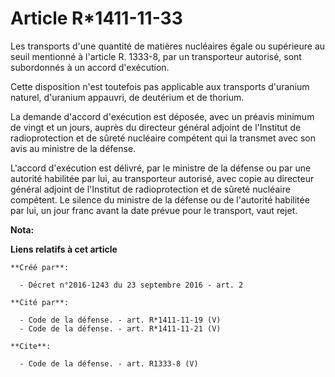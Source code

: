 # Article R*1411-11-33

Les transports d'une quantité de matières nucléaires égale ou supérieure au seuil mentionné à l'article R. 1333-8, par un
transporteur autorisé, sont subordonnés à un accord d'exécution. 

Cette disposition n'est toutefois pas applicable aux transports d'uranium naturel, d'uranium appauvri, de deutérium et de
thorium. 

La demande d'accord d'exécution est déposée, avec un préavis minimum de vingt et un jours, auprès du directeur général
adjoint de l'Institut de radioprotection et de sûreté nucléaire compétent qui la transmet avec son avis au ministre de la
défense. 

L'accord d'exécution est délivré, par le ministre de la défense ou par une autorité habilitée par lui, au transporteur
autorisé, avec copie au directeur général adjoint de l'Institut de radioprotection et de sûreté nucléaire compétent. Le
silence du ministre de la défense ou de l'autorité habilitée par lui, un jour franc avant la date prévue pour le transport,
vaut rejet.

**Nota:**



**Liens relatifs à cet article**

	**Créé par**:

	  - Décret n°2016-1243 du 23 septembre 2016 - art. 2

	**Cité par**:

	  - Code de la défense. - art. R*1411-11-19 (V)
	  - Code de la défense. - art. R*1411-11-21 (V)

	**Cite**:

	  - Code de la défense. - art. R1333-8 (V)
